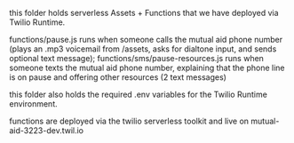 this folder holds serverless Assets + Functions that we have deployed via Twilio Runtime.

functions/pause.js runs when someone calls the mutual aid phone number (plays an .mp3 voicemail from /assets, asks for dialtone input, and sends optional text message); functions/sms/pause-resources.js runs when someone texts the mutual aid phone number, explaining that the phone line is on pause and offering other resources (2 text messages)

this folder also holds the required .env variables for the Twilio Runtime environment.

functions are deployed via the twilio serverless toolkit and live on mutual-aid-3223-dev.twil.io
